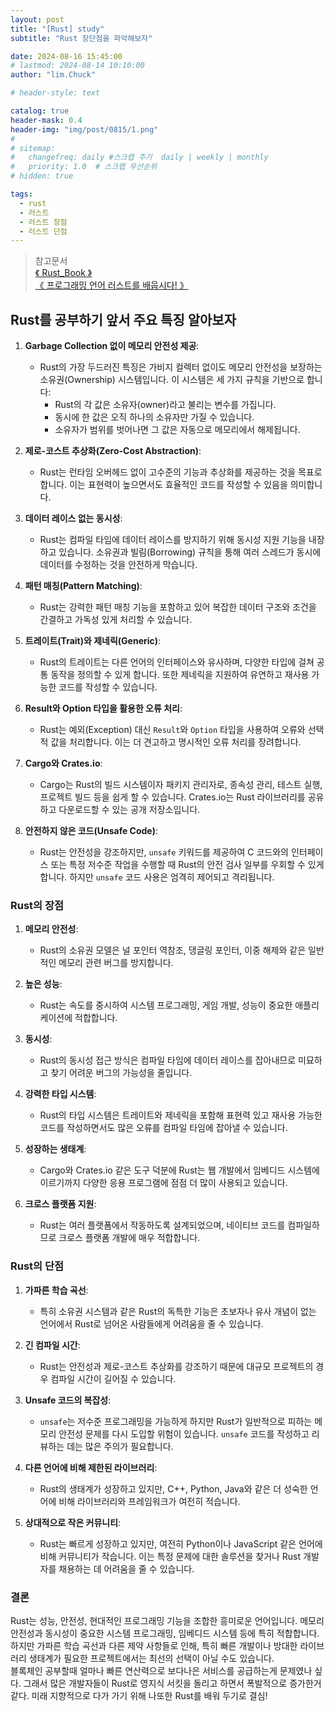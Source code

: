 ```yaml
---
layout: post
title: "[Rust] study"
subtitle: "Rust 장단점을 파악해보자"

date: 2024-08-16 15:45:00
# lastmod: 2024-08-14 10:10:00
author: "lim.Chuck"

# header-style: text

catalog: true
header-mask: 0.4
header-img: "img/post/0815/1.png"
#
# sitemap:
#   changefreq: daily #스크랩 주기  daily | weekly | monthly
#   priority: 1.0  # 스크랩 우선순위
# hidden: true

tags:
  - rust
  - 러스트
  - 러스트 장점
  - 러스트 단점
---
```


> 참고문서 <br/>[ 《 Rust_Book 》 ](https://doc.rust-kr.org/)<br/>[ 《 프로그래밍 언어 러스트를 배웁시다! 》 ](https://www.youtube.com/watch?v=W9DO6m8JSSs&list=PLfllocyHVgsSJf1zO6k6o3SX2mbZjAqYE)

## Rust를 공부하기 앞서 주요 특징 알아보자

1. **Garbage Collection 없이 메모리 안전성 제공**:

   - Rust의 가장 두드러진 특징은 가비지 컬렉터 없이도 메모리 안전성을 보장하는 소유권(Ownership) 시스템입니다. 이 시스템은 세 가지 규칙을 기반으로 합니다:
     - Rust의 각 값은 소유자(owner)라고 불리는 변수를 가집니다.
     - 동시에 한 값은 오직 하나의 소유자만 가질 수 있습니다.
     - 소유자가 범위를 벗어나면 그 값은 자동으로 메모리에서 해제됩니다.

2. **제로-코스트 추상화(Zero-Cost Abstraction)**:

   - Rust는 런타임 오버헤드 없이 고수준의 기능과 추상화를 제공하는 것을 목표로 합니다. 이는 표현력이 높으면서도 효율적인 코드를 작성할 수 있음을 의미합니다.

3. **데이터 레이스 없는 동시성**:

   - Rust는 컴파일 타임에 데이터 레이스를 방지하기 위해 동시성 지원 기능을 내장하고 있습니다. 소유권과 빌림(Borrowing) 규칙을 통해 여러 스레드가 동시에 데이터를 수정하는 것을 안전하게 막습니다.

4. **패턴 매칭(Pattern Matching)**:

   - Rust는 강력한 패턴 매칭 기능을 포함하고 있어 복잡한 데이터 구조와 조건을 간결하고 가독성 있게 처리할 수 있습니다.

5. **트레이트(Trait)와 제네릭(Generic)**:

   - Rust의 트레이트는 다른 언어의 인터페이스와 유사하며, 다양한 타입에 걸쳐 공통 동작을 정의할 수 있게 합니다. 또한 제네릭을 지원하여 유연하고 재사용 가능한 코드를 작성할 수 있습니다.

6. **Result와 Option 타입을 활용한 오류 처리**:

   - Rust는 예외(Exception) 대신 `Result`와 `Option` 타입을 사용하여 오류와 선택적 값을 처리합니다. 이는 더 견고하고 명시적인 오류 처리를 장려합니다.

7. **Cargo와 Crates.io**:

   - Cargo는 Rust의 빌드 시스템이자 패키지 관리자로, 종속성 관리, 테스트 실행, 프로젝트 빌드 등을 쉽게 할 수 있습니다. Crates.io는 Rust 라이브러리를 공유하고 다운로드할 수 있는 공개 저장소입니다.

8. **안전하지 않은 코드(Unsafe Code)**:
   - Rust는 안전성을 강조하지만, `unsafe` 키워드를 제공하여 C 코드와의 인터페이스 또는 특정 저수준 작업을 수행할 때 Rust의 안전 검사 일부를 우회할 수 있게 합니다. 하지만 `unsafe` 코드 사용은 엄격히 제어되고 격리됩니다.

### Rust의 장점

1. **메모리 안전성**:

   - Rust의 소유권 모델은 널 포인터 역참조, 댕글링 포인터, 이중 해제와 같은 일반적인 메모리 관련 버그를 방지합니다.

2. **높은 성능**:

   - Rust는 속도를 중시하여 시스템 프로그래밍, 게임 개발, 성능이 중요한 애플리케이션에 적합합니다.

3. **동시성**:

   - Rust의 동시성 접근 방식은 컴파일 타임에 데이터 레이스를 잡아내므로 미묘하고 찾기 어려운 버그의 가능성을 줄입니다.

4. **강력한 타입 시스템**:

   - Rust의 타입 시스템은 트레이트와 제네릭을 포함해 표현력 있고 재사용 가능한 코드를 작성하면서도 많은 오류를 컴파일 타임에 잡아낼 수 있습니다.

5. **성장하는 생태계**:

   - Cargo와 Crates.io 같은 도구 덕분에 Rust는 웹 개발에서 임베디드 시스템에 이르기까지 다양한 응용 프로그램에 점점 더 많이 사용되고 있습니다.

6. **크로스 플랫폼 지원**:
   - Rust는 여러 플랫폼에서 작동하도록 설계되었으며, 네이티브 코드를 컴파일하므로 크로스 플랫폼 개발에 매우 적합합니다.

### Rust의 단점

1. **가파른 학습 곡선**:

   - 특히 소유권 시스템과 같은 Rust의 독특한 기능은 초보자나 유사 개념이 없는 언어에서 Rust로 넘어온 사람들에게 어려움을 줄 수 있습니다.

2. **긴 컴파일 시간**:

   - Rust는 안전성과 제로-코스트 추상화를 강조하기 때문에 대규모 프로젝트의 경우 컴파일 시간이 길어질 수 있습니다.

3. **Unsafe 코드의 복잡성**:

   - `unsafe`는 저수준 프로그래밍을 가능하게 하지만 Rust가 일반적으로 피하는 메모리 안전성 문제를 다시 도입할 위험이 있습니다. `unsafe` 코드를 작성하고 리뷰하는 데는 많은 주의가 필요합니다.

4. **다른 언어에 비해 제한된 라이브러리**:

   - Rust의 생태계가 성장하고 있지만, C++, Python, Java와 같은 더 성숙한 언어에 비해 라이브러리와 프레임워크가 여전히 적습니다.

5. **상대적으로 작은 커뮤니티**:
   - Rust는 빠르게 성장하고 있지만, 여전히 Python이나 JavaScript 같은 언어에 비해 커뮤니티가 작습니다. 이는 특정 문제에 대한 솔루션을 찾거나 Rust 개발자를 채용하는 데 어려움을 줄 수 있습니다.

### 결론

Rust는 성능, 안전성, 현대적인 프로그래밍 기능을 조합한 흥미로운 언어입니다. 메모리 안전성과 동시성이 중요한 시스템 프로그래밍, 임베디드 시스템 등에 특히 적합합니다. 하지만 가파른 학습 곡선과 다른 제약 사항들로 인해, 특히 빠른 개발이나 방대한 라이브러리 생태계가 필요한 프로젝트에서는 최선의 선택이 아닐 수도 있습니다.  
블록체인 공부할때 얼마나 빠른 연산력으로 보다나은 서비스를 공급하는게 문제였나 싶다. 그래서 많은 개발자들이 Rust로 영지식 서킷을 돌리고 하면서 폭발적으로 증가한거같다. 미래 지향적으로 다가 가기 위해 나또한 Rust를 배워 두기로 결심!
